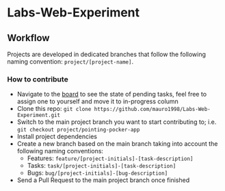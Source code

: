 # Labs-Web-Experiment

## Workflow

Projects are developed in dedicated branches that follow the following naming convention: `project/[project-name]`.

### How to contribute

- Navigate to the [board](https://github.com/users/mauro1998/projects/1) to see the state of pending tasks, feel free to assign one to yourself and move it to in-progress column
- Clone this repo: `git clone https://github.com/mauro1998/Labs-Web-Experiment.git`
- Switch to the main project branch you want to start contributing to; i.e. `git checkout project/pointing-pocker-app`
- Install project dependencies
- Create a new branch based on the main branch taking into account the following naming conventions:
  - Features: `feature/[project-initials]-[task-description]`
  - Tasks: `task/[project-initials]-[task-description]`
  - Bugs: `bug/[project-initials]-[bug-description]`
- Send a Pull Request to the main project branch once finished
